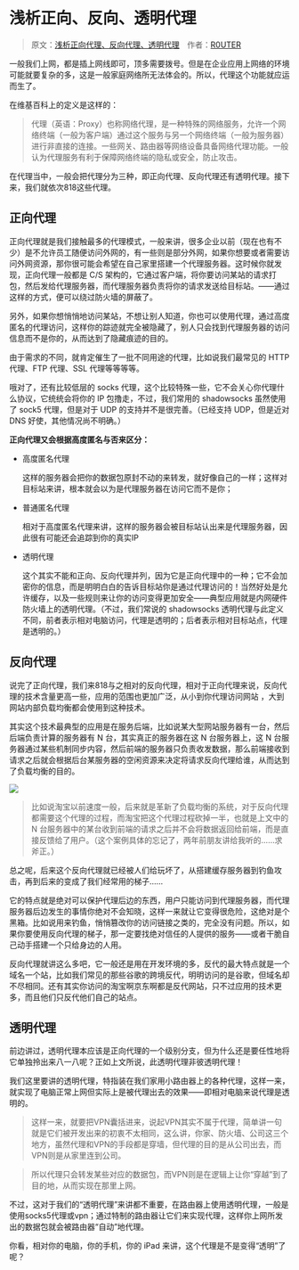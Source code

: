 # 浅析正向、反向、透明代理

> 原文：[浅析正向代理、反向代理、透明代理](https://www.logcg.com/archives/929.html)&emsp;作者：[R0UTER](https://www.logcg.com/archives/author/admin)

一般我们上网，都是插上网线即可，顶多需要拨号。但是在企业应用上网络的环境可能就要复杂的多，这是一般家庭网络所无法体会的。所以，代理这个功能就应运而生了。

在维基百科上的定义是这样的：

> 代理（英语：Proxy）也称网络代理，是一种特殊的网络服务，允许一个网络终端（一般为客户端）通过这个服务与另一个网络终端（一般为服务器）进行非直接的连接。一些网关、路由器等网络设备具备网络代理功能。一般认为代理服务有利于保障网络终端的隐私或安全，防止攻击。


在代理当中，一般会把代理分为三种，即正向代理、反向代理还有透明代理。接下来，我们就依次818这些代理。

## 正向代理

正向代理就是我们接触最多的代理模式，一般来讲，很多企业以前（现在也有不少）是不允许员工随便访问外网的，有一些则是部分外网，如果你想要或者需要访问外网资源，那你很可能会希望在自己家里搭建一个代理服务器。这时候你就发现，正向代理一般都是 C/S 架构的，它通过客户端，将你要访问某站的请求打包，然后发给代理服务器，而代理服务器负责将你的请求发送给目标站。——通过这样的方式，便可以绕过防火墙的屏蔽了。

另外，如果你想悄悄地访问某站，不想让别人知道，你也可以使用代理，通过高度匿名的代理访问，这样你的踪迹就完全被隐藏了，别人只会找到代理服务器的访问信息而不是你的，从而达到了隐藏痕迹的目的。

由于需求的不同，就肯定催生了一批不同用途的代理，比如说我们最常见的 HTTP 代理、FTP 代理、SSL 代理等等等等。

哦对了，还有比较低层的 socks 代理，这个比较特殊一些，它不会关心你代理什么协议，它统统会将你的 IP 包撸走，不过，我们常用的 shadowsocks 虽然使用了 sock5 代理，但是对于 UDP 的支持并不是很完善。（已经支持 UDP，但是近对 DNS 好使，其他情况尚不明确。）

**正向代理又会根据高度匿名与否来区分：**

* 高度匿名代理

    这样的服务器会把你的数据包原封不动的来转发，就好像自己的一样；这样对目标站来讲，根本就会以为是代理服务器在访问它而不是你；

* 普通匿名代理

    相对于高度匿名代理来讲，这样的服务器会被目标站认出来是代理服务器，因此很有可能还会追踪到你的真实IP

* 透明代理

    这个其实不能和正向、反向代理并列，因为它是正向代理中的一种；它不会加密你的信息，而是明明白白的告诉目标站你是通过代理访问的！当然好处是允许缓存，以及一些规则来让你的访问变得更加安全——典型应用就是内网硬件防火墙上的透明代理。（不过，我们常说的 shadowsocks 透明代理与此定义不同，前者表示相对电脑访问，代理是透明的；后者表示相对目标站点，代理是透明的。）

## 反向代理

说完了正向代理，我们来818与之相对的反向代理，相对于正向代理来说，反向代理的技术含量更高一些，应用的范围也更加广泛，从小到你代理访问网站 ，大到网站内部负载均衡都会使用到这种技术。

其实这个技术最典型的应用是在服务后端，比如说某大型网站服务器有一台，然后后端负责计算的服务器有 N 台，其实真正的服务器在这 N 台服务器上，这 N 台服务器通过某些机制同步内容，然后前端的服务器只负责收发数据，那么前端接收到请求之后就会根据后台某服务器的空闲资源来决定将请求反向代理给谁，从而达到了负载均衡的目的。

![](https://raw.githubusercontent.com/loremwalker/fq-book/master/docs/images/imagesppx.png)

> 比如说淘宝以前速度一般，后来就是革新了负载均衡的系统，对于反向代理都需要这个代理的过程，而淘宝把这个代理过程砍掉一半，也就是上文中的 N 台服务器中的某台收到前端的请求之后并不会将数据返回给前端，而是直接反馈给了用户。（这个案例具体的忘记了，两年前朋友讲给我听的……求斧正。）

总之呢，后来这个反向代理就已经被人们给玩坏了，从搭建缓存服务器到钓鱼攻击，再到后来的变成了我们经常用的梯子……

它的特点就是绝对可以保护代理后边的东西，用户只能访问到代理服务器，而代理服务器后边发生的事情你绝对不会知晓，这样一来就让它变得很危险，这绝对是个黑箱。比如说用来钓鱼，悄悄篡改你的访问链接之类的，完全没有问题。所以，如果你要使用反向代理的梯子，那一定要找绝对信任的人提供的服务——或者干脆自己动手搭建一个只给身边的人用。

反向代理就讲这么多吧，它一般还是用在开发环境的多，反代的最大特点就是一个域名一个站，比如我们常见的那些谷歌的跨境反代，明明访问的是谷歌，但域名却不尽相同。还有其实你访问的淘宝啊京东啊都是反代网站，只不过应用的技术更多，而且他们只反代他们自己的站点。

## 透明代理

前边讲过，透明代理本应该是正向代理的一个级别分支，但为什么还是要任性地将它单独拎出来八一八呢？正如上文所说，此透明代理非彼透明代理！

我们这里要讲的透明代理，特指装在我们家用小路由器上的各种代理，这样一来，就实现了电脑正常上网但实际上是被代理出去的效果——即相对电脑来说代理是透明的。

> 这样一来，就要把VPN囊括进来，说起VPN其实不属于代理，简单讲一句就是它们被开发出来的初衷不太相同，这么讲，你家、防火墙、公司这三个地方，虽然代理和VPN的手段都是穿墙，但代理的目的是从公司出去，而VPN则是从家里连到公司。

> 所以代理只会转发某些对应的数据包，而VPN则是在逻辑上让你“穿越”到了目的地，从而实现在那里上网。

不过，这对于我们的“透明代理”来讲都不重要，在路由器上使用透明代理，一般是使用socks5代理或vpn；通过特制的路由器让它们来实现代理，这样你上网所发出的数据包就会被路由器“自动”地代理。

你看，相对你的电脑，你的手机，你的 iPad 来讲，这个代理是不是变得“透明”了呢？

